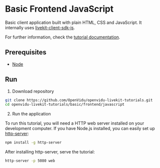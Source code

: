 # Basic Frontend JavaScript

Basic client application built with plain HTML, CSS and JavaScript. It internally uses [livekit-client-sdk-js](https://docs.livekit.io/client-sdk-js/).

For further information, check the [tutorial documentation](https://livekit-tutorials.openvidu.io/basic/frontend/javascript).

## Prerequisites

-   [Node](https://nodejs.org/en/download)

## Run

1. Download repository

```bash
git clone https://github.com/OpenVidu/openvidu-livekit-tutorials.git
cd openvidu-livekit-tutorials/basic/frontend/javascript
```

2. Run the application

To run this tutorial, you will need a HTTP web server installed on your development computer. If you have Node.js installed, you can easily set up [http-server](https://github.com/indexzero/http-server):

```bash
npm install -g http-server
```

After installing http-server, serve the tutorial:

```bash
http-server -p 5080 web
```
